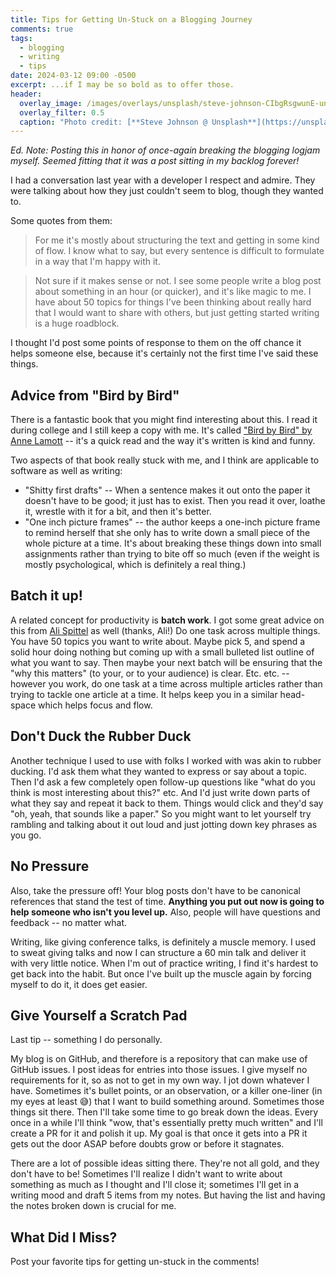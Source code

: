 ```yaml
---
title: Tips for Getting Un-Stuck on a Blogging Journey
comments: true
tags:
  - blogging
  - writing
  - tips
date: 2024-03-12 09:00 -0500
excerpt: ...if I may be so bold as to offer those.
header:
  overlay_image: /images/overlays/unsplash/steve-johnson-CIbgRsgwunE-unsplash.jpg
  overlay_filter: 0.5
  caption: "Photo credit: [**Steve Johnson @ Unsplash**](https://unsplash.com/@steve_j?utm_content=creditCopyText&utm_medium=referral&utm_source=unsplash)"
---
```

_Ed. Note: Posting this in honor of once-again breaking the blogging logjam myself. Seemed fitting that it was a post sitting in my backlog forever!_

I had a conversation last year with a developer I respect and admire. They were talking about how they just couldn't seem to blog, though they wanted to.

Some quotes from them:

> For me it's mostly about structuring the text and getting in some kind of flow. I know what to say, but every sentence is difficult to formulate in a way that I'm happy with it.

> Not sure if it makes sense or not. I see some people write a blog post about something in an hour (or quicker), and it's like magic to me. I have about 50 topics for things I've been thinking about really hard that I would want to share with others, but just getting started writing is a huge roadblock.

I thought I'd post some points of response to them on the off chance it helps someone else, because it's certainly not the first time I've said these things.

## Advice from "Bird by Bird"

There is a fantastic book that you might find interesting about this. I read it during college and I still keep a copy with me. It's called ["Bird by Bird" by Anne Lamott](https://amazon.com/dp/B000SEGI8Q)  -- it's a quick read and the way it's written is kind and funny.

Two aspects of that book really stuck with me, and I think are applicable to software as well as writing:

* "Shitty first drafts" -- When a sentence makes it out onto the paper it doesn't have to be good; it just has to exist. Then you read it over, loathe it, wrestle with it for a bit, and then it's better.
* "One inch picture frames" -- the author keeps a one-inch picture frame to remind herself that she only has to write down a small piece of the whole picture at a time. It's about breaking these things down into small assignments rather than trying to bite off so much (even if the weight is mostly psychological, which is definitely a real thing.)

## Batch it up!

A related concept for productivity is **batch work**. I got some great advice on this from [Ali Spittel](https://twitter.com/aspittel) as well (thanks, Ali!) Do one task across multiple things. You have 50 topics you want to write about. Maybe pick 5, and spend a solid hour doing nothing but coming up with a small bulleted list outline of what you want to say. Then maybe your next batch will be ensuring that the "why this matters" (to your, or to your audience) is clear. Etc. etc. -- however you work, do one task at a time across multiple articles rather than trying to tackle one article at a time. It helps keep you in a similar head-space which helps focus and flow.

## Don't Duck the Rubber Duck

Another technique I used to use with folks I worked with was akin to rubber ducking. I'd ask them what they wanted to express or say about a topic. Then I'd ask a few completely open follow-up questions like "what do you think is most interesting about this?" etc. And I'd just write down parts of what they say and repeat it back to them. Things would click and they'd say "oh, yeah, that sounds like a paper." So you might want to let yourself try rambling and talking about it out loud and just jotting down key phrases as you go.

## No Pressure

Also, take the pressure off! Your blog posts don't have to be canonical references that stand the test of time. **Anything you put out now is going to help someone who isn't you level up.** Also, people will have questions and feedback -- no matter what.

Writing, like giving conference talks, is definitely a muscle memory. I used to sweat giving talks and now I can structure a 60 min talk and deliver it with very little notice. When I'm out of practice writing, I find it's hardest to get back into the habit. But once I've built up the muscle again by forcing myself to do it, it does get easier.

## Give Yourself a Scratch Pad

Last tip -- something I do personally.

My blog is on GitHub, and therefore is a repository that can make use of GitHub issues. I post ideas for entries into those issues. I give myself no requirements for it, so as not to get in my own way. I jot down whatever I have. Sometimes it's bullet points, or an observation, or a killer one-liner (in my eyes at least :sweat_smile:) that I want to build something around. Sometimes those things sit there. Then I'll take some time to go break down the ideas. Every once in a while I'll think "wow, that's essentially pretty much written" and I'll create a PR for it and polish it up. My goal is that once it gets into a PR it gets out the door ASAP before doubts grow or before it stagnates.

There are a lot of possible ideas sitting there. They're not all gold, and they don't have to be! Sometimes I'll realize I didn't want to write about something as much as I thought and I'll close it; sometimes I'll get in a writing mood and draft 5 items from my notes. But having the list and having the notes broken down is crucial for me.

## What Did I Miss?

Post your favorite tips for getting un-stuck in the comments!
